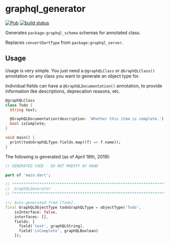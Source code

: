 # graphql_generator
[![Pub](https://img.shields.io/pub/v/graphql_generator.svg)](https://pub.dartlang.org/packages/graphql_generator)
[![build status](https://travis-ci.org/angel-dart/graphql.svg)](https://travis-ci.org/angel-dart/graphql)

Generates `package:graphql_schema` schemas for
annotated class.

Replaces `convertDartType` from `package:graphql_server`.

## Usage
Usage is very simple. You just need a `@graphQLClass` or `@GraphQLClass()` annotation
on any class you want to generate an object type for.

Individual fields can have a `@GraphQLDocumentation()` annotation, to provide information
like descriptions, deprecation reasons, etc.

```dart
@graphQLClass
class Todo {
  String text;

  @GraphQLDocumentation(description: 'Whether this item is complete.')
  bool isComplete;
}

void main() {
  print(todoGraphQLType.fields.map((f) => f.name));
}
```

The following is generated (as of April 18th, 2019):

```dart
// GENERATED CODE - DO NOT MODIFY BY HAND

part of 'main.dart';

// **************************************************************************
// _GraphQLGenerator
// **************************************************************************

/// Auto-generated from [Todo].
final GraphQLObjectType todoGraphQLType = objectType('Todo',
    isInterface: false,
    interfaces: [],
    fields: [
      field('text', graphQLString),
      field('isComplete', graphQLBoolean)
    ]);
```